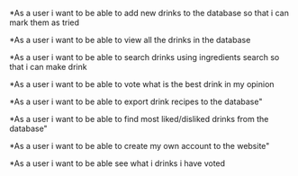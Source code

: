 *As a user i want to be able to add new drinks to the database so that i can mark them as tried

*As a user i want to be able to view all the drinks in the database

*As a user i want to be able to search drinks using ingredients search so that i can make drink

*As a user i want to be able to vote what is the best drink in my opinion

*As a user i want to be able to export drink recipes to the database"

*As a user i want to be able to find most liked/disliked drinks from the database"

*As a user i want to be able to create my own account to the website"

*As a user i want to be able see what i drinks i have voted
